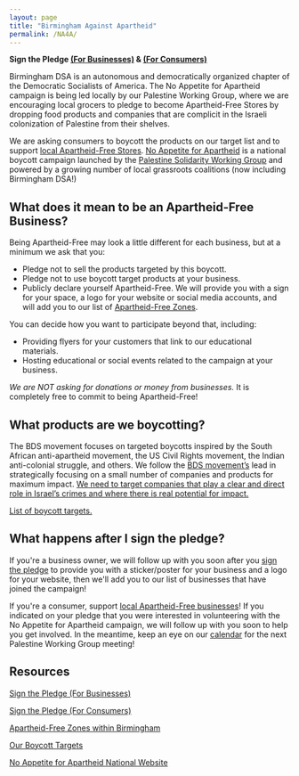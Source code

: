 ```yaml
---
layout: page
title: "Birmingham Against Apartheid"
permalink: /NA4A/
---
```


__Sign the Pledge [(For Businesses)](https://actionnetwork.org/forms/no-appetite-for-apartheid-business-pledge-2/) & [(For Consumers)](https://actionnetwork.org/forms/sign-the-pledge-to-join-the-campaign-and-support-apartheid-free-businesses/)__

Birmingham DSA is an autonomous and democratically organized chapter of the Democratic Socialists of America. The No Appetite for Apartheid campaign is being led locally by our Palestine Working Group, where we are encouraging local grocers to pledge to become Apartheid-Free Stores by dropping food products and companies that are complicit in the Israeli colonization of Palestine from their shelves. 

We are asking consumers to boycott the products on our target list and to support [local Apartheid-Free Stores](https://bhamdsa.org/apartheidfreezones). [No Appetite for Apartheid](https://na4a.org/) is a national boycott campaign launched by the [Palestine Solidarity Working Group](https://palestineswg.org/) and powered by a growing number of local grassroots coalitions (now including Birmingham DSA!)

## What does it mean to be an Apartheid-Free Business?

Being Apartheid-Free may look a little different for each business, but at a minimum we ask that you:
+ Pledge not to sell the products targeted by this boycott.
+ Pledge not to use boycott target products at your business.
+ Publicly declare yourself Apartheid-Free. We will provide you with a sign for your space, a logo for your website or social media accounts, and will add you to our list of [Apartheid-Free Zones](https://bhamdsa.org/apartheidfreezones).

You can decide how you want to participate beyond that, including:
+ Providing flyers for your customers that link to our educational materials. 
+ Hosting educational or social events related to the campaign at your business.

*We are NOT asking for donations or money from businesses.* It is completely free to commit to being Apartheid-Free!

## What products are we boycotting?

The BDS movement focuses on targeted boycotts inspired by the South African anti-apartheid movement, the US Civil Rights movement, the Indian anti-colonial struggle, and others. We follow the [BDS movement’s](https://bdsmovement.net/BDS-Guide-Strategic-Campaigning) lead in strategically focusing on a small number of companies and products for maximum impact. [We need to target companies that play a clear and direct role in Israel’s crimes and where there is real potential for impact.](https://www.bdsmovement.net/Guide-to-BDS-Boycott)

[List of boycott targets.](https://bhamdsa.org/na4atargets)

## What happens after I sign the pledge?

If you're a business owner, we will follow up with you soon after you [sign the pledge](https://actionnetwork.org/forms/no-appetite-for-apartheid-business-pledge-2/) to provide you with a sticker/poster for your business and a logo for your website, then we'll add you to our list of businesses that have joined the campaign!

If you're a consumer, support [local Apartheid-Free businesses](https://bhamdsa.org/apartheidfreezones/)! If you indicated on your pledge that you were interested in volunteering with the No Appetite for Apartheid campaign, we will follow up with you soon to help you get involved. In the meantime, keep an eye on our [calendar](https://bhamdsa.org/calendar/) for the next Palestine Working Group meeting!

## Resources

[Sign the Pledge (For Businesses)](https://actionnetwork.org/forms/no-appetite-for-apartheid-business-pledge-2/)

[Sign the Pledge (For Consumers)](https://actionnetwork.org/forms/sign-the-pledge-to-join-the-campaign-and-support-apartheid-free-businesses/)

[Apartheid-Free Zones within Birmingham](https://bhamdsa.org/apartheidfreezones/)

[Our Boycott Targets](https://bhamdsa.org/na4atargets)

[No Appetite for Apartheid National Website](https://na4a.org)



